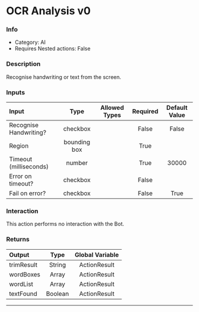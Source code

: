# OCR Analysis v0

### Info

- Category: AI
- Requires Nested actions: False


### Description
Recognise handwriting or text from the screen.


### Inputs

| Input | Type | Allowed Types | Required |  Default Value |
| :--- | :---: | :---: | :---: | :---: |
| Recognise Handwriting? | checkbox |  | False | False |
| Region | bounding box |  | True |  |
| Timeout (milliseconds) | number |  | True | 30000 |
| Error on timeout? | checkbox |  | False |  |
| Fail on error? | checkbox |  | False | True |


### Interaction
This action performs no interaction with the Bot.

### Returns

| Output | Type | Global Variable |
| :--- | :---: | :---: |
| trimResult | String | ActionResult |
| wordBoxes | Array | ActionResult |
| wordList | Array | ActionResult |
| textFound | Boolean | ActionResult |

---